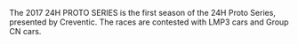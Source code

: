 The 2017 24H PROTO SERIES is the first season of the 24H Proto Series, presented by Creventic. The races are contested with LMP3 cars and Group CN cars.
